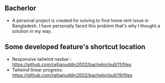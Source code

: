 ## Bacherlor
  - A personal project is created for solving to find home rent issue in Bangladesh. I have personally faced this problem that's why I thought a solution in my way.


## Some developed feature's shortcut location
- Responsive tailwind navbar : https://github.com/raihanuddin2002/bachelor/pull/11/files
- Tailwind linear progress: https://github.com/raihanuddin2002/bachelor/pull/19/files